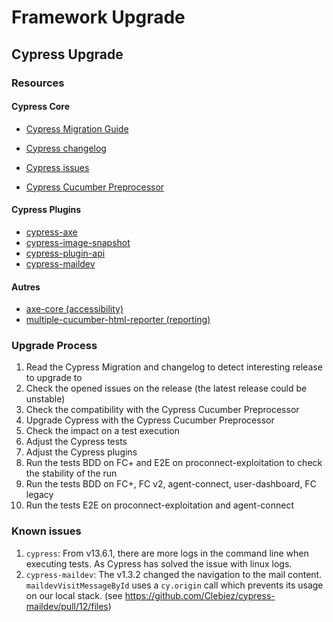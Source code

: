 # Framework Upgrade

## Cypress Upgrade

### Resources

#### Cypress Core

- [Cypress Migration Guide](https://docs.cypress.io/guides/references/migration-guide)
- [Cypress changelog](https://docs.cypress.io/guides/references/changelog)
- [Cypress issues](https://github.com/cypress-io/cypress/issues)

- [Cypress Cucumber Preprocessor](https://github.com/badeball/cypress-cucumber-preprocessor/releases)

#### Cypress Plugins

- [cypress-axe](https://yarnpkg.com/package?q=cypress-axe&name=cypress-axe)
- [cypress-image-snapshot](https://yarnpkg.com/package?q=cypress-image-snapshot&name=@simonsmith/cypress-image-snapshot)
- [cypress-plugin-api](https://yarnpkg.com/package?q=cypress-plugin-api&name=cypress-plugin-api)
- [cypress-maildev](https://yarnpkg.com/package?q=cypress-maildev&name=cypress-maildev)

#### Autres

- [axe-core (accessibility)](https://github.com/dequelabs/axe-core/releases)
- [multiple-cucumber-html-reporter (reporting)](https://yarnpkg.com/package?q=multiple-cucumber-html-reporter&name=multiple-cucumber-html-reporter)

### Upgrade Process

1. Read the Cypress Migration and changelog to detect interesting release to upgrade to
2. Check the opened issues on the release (the latest release could be unstable)
3. Check the compatibility with the Cypress Cucumber Preprocessor
4. Upgrade Cypress with the Cypress Cucumber Preprocessor
5. Check the impact on a test execution
6. Adjust the Cypress tests
7. Adjust the Cypress plugins
8. Run the tests BDD on FC+ and E2E on proconnect-exploitation to check the stability of the run
9. Run the tests BDD on FC+, FC v2, agent-connect, user-dashboard, FC legacy
10. Run the tests E2E on proconnect-exploitation and agent-connect

### Known issues

1. `cypress`:
   From v13.6.1, there are more logs in the command line when executing tests. As Cypress has solved the issue with linux logs.
2. `cypress-maildev`:
   The v1.3.2 changed the navigation to the mail content. `maildevVisitMessageById` uses a `cy.origin` call which prevents its usage on our local stack. (see https://github.com/Clebiez/cypress-maildev/pull/12/files)
